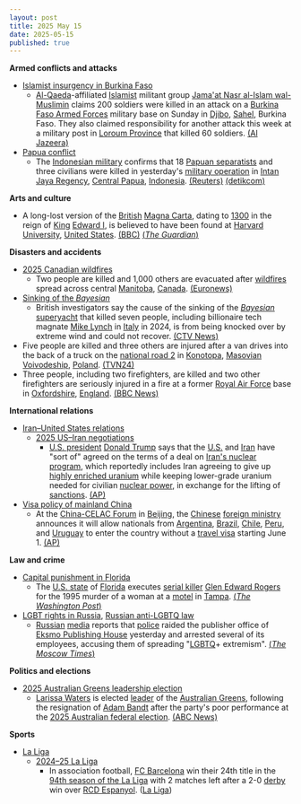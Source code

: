 ```yaml
---
layout: post
title: 2025 May 15
date: 2025-05-15
published: true
---
```



**Armed conflicts and attacks**

* [Islamist insurgency in Burkina Faso](https://en.wikipedia.org/wiki/Islamist_insurgency_in_Burkina_Faso "Islamist insurgency in Burkina Faso")
  + [Al-Qaeda](https://en.wikipedia.org/wiki/Al-Qaeda "Al-Qaeda")-affiliated [Islamist](https://en.wikipedia.org/wiki/Islamism "Islamism") militant group [Jama'at Nasr al-Islam wal-Muslimin](https://en.wikipedia.org/wiki/Jama%27at_Nasr_al-Islam_wal-Muslimin "Jama'at Nasr al-Islam wal-Muslimin") claims 200 soldiers were killed in an attack on a [Burkina Faso Armed Forces](https://en.wikipedia.org/wiki/Burkina_Faso_Armed_Forces "Burkina Faso Armed Forces") military base on Sunday in [Djibo](https://en.wikipedia.org/wiki/Djibo "Djibo"), [Sahel](https://en.wikipedia.org/wiki/Sahel "Sahel"), Burkina Faso. They also claimed responsibility for another attack this week at a military post in [Loroum Province](https://en.wikipedia.org/wiki/Loroum_Province "Loroum Province") that killed 60 soldiers. [(Al Jazeera)](https://www.aljazeera.com/news/2025/5/15/al-qaeda-affiliate-claims-200-soldiers-killed-in-attack-in-burkina-faso)
* [Papua conflict](https://en.wikipedia.org/wiki/Papua_conflict "Papua conflict")
  + The [Indonesian military](https://en.wikipedia.org/wiki/Indonesian_military "Indonesian military") confirms that 18 [Papuan separatists](https://en.wikipedia.org/wiki/Free_Papuan_Movement "Free Papuan Movement") and three civilians were killed in yesterday's [military operation](https://en.wikipedia.org/wiki/Military_operation "Military operation") in [Intan Jaya Regency](https://en.wikipedia.org/wiki/Intan_Jaya_Regency "Intan Jaya Regency"), [Central Papua](https://en.wikipedia.org/wiki/Central_Papua "Central Papua"), [Indonesia](https://en.wikipedia.org/wiki/Indonesia "Indonesia"). [(Reuters)](https://www.reuters.com/world/asia-pacific/indonesia-military-says-18-separatists-killed-operation-papua-region-2025-05-15/) [(detikcom)](https://news.detik.com/berita/d-7915110/tni-tembak-mati-18-anggota-opm-di-intan-jaya-papua-tengah/)

**Arts and culture**

* A long-lost version of the [British](https://en.wikipedia.org/wiki/United_Kingdom "United Kingdom") [Magna Carta](https://en.wikipedia.org/wiki/Magna_Carta "Magna Carta"), dating to [1300](https://en.wikipedia.org/wiki/1300 "1300") in the reign of [King](https://en.wikipedia.org/wiki/King_of_England "King of England") [Edward I](https://en.wikipedia.org/wiki/Edward_I_of_England "Edward I of England"), is believed to have been found at [Harvard University](https://en.wikipedia.org/wiki/Harvard_University "Harvard University"), [United States](https://en.wikipedia.org/wiki/United_States "United States"). [(BBC)](https://www.bbc.com/news/articles/cm23zjknre7o) [(*The Guardian*)](https://www.theguardian.com/uk-news/2025/may/15/harvards-unofficial-copy-of-magna-carta-is-actually-an-original-experts-say)

**Disasters and accidents**

* [2025 Canadian wildfires](https://en.wikipedia.org/wiki/2025_Canadian_wildfires "2025 Canadian wildfires")
  + Two people are killed and 1,000 others are evacuated after [wildfires](https://en.wikipedia.org/wiki/Wildfire "Wildfire") spread across central [Manitoba](https://en.wikipedia.org/wiki/Manitoba "Manitoba"), [Canada](https://en.wikipedia.org/wiki/Canada "Canada"). [(Euronews)](https://www.euronews.com/2025/05/16/police-say-two-people-were-killed-in-massive-wildfire-in-central-canadian-province-of-mani)
* [Sinking of the *Bayesian*](https://en.wikipedia.org/wiki/Bayesian_%28yacht%29#Sinking "Bayesian (yacht)")
  + British investigators say the cause of the sinking of the [*Bayesian*](https://en.wikipedia.org/wiki/Bayesian_%28yacht%29 "Bayesian (yacht)") [superyacht](https://en.wikipedia.org/wiki/Superyacht "Superyacht") that killed seven people, including billionaire tech magnate [Mike Lynch](https://en.wikipedia.org/wiki/Mike_Lynch_%28businessman%29 "Mike Lynch (businessman)") in [Italy](https://en.wikipedia.org/wiki/Italy "Italy") in 2024, is from being knocked over by extreme wind and could not recover. [(CTV News)](https://www.ctvnews.ca/world/article/extreme-wind-blamed-for-sinking-of-superyacht-off-sicily-last-year-british-probe-says/)
* Five people are killed and three others are injured after a van drives into the back of a truck on the [national road 2](https://en.wikipedia.org/wiki/National_road_2_%28Poland%29 "National road 2 (Poland)") in [Konotopa](https://en.wikipedia.org/wiki/Konotopa%2C_Warsaw_West_County "Konotopa, Warsaw West County"), [Masovian Voivodeship](https://en.wikipedia.org/wiki/Masovian_Voivodeship "Masovian Voivodeship"), [Poland](https://en.wikipedia.org/wiki/Poland "Poland"). [(TVN24)](https://tvn24.pl/polska/wypadek-na-s2-pod-warszawa-miejscowosc-konotopa-nie-zyje-piec-osob-trzy-ranne-st8461084)
* Three people, including two firefighters, are killed and two other firefighters are seriously injured in a fire at a former [Royal Air Force](https://en.wikipedia.org/wiki/Royal_Air_Force "Royal Air Force") base in [Oxfordshire](https://en.wikipedia.org/wiki/Oxfordshire "Oxfordshire"), [England](https://en.wikipedia.org/wiki/England "England"). [(BBC News)](https://www.bbc.com/news/live/cx2r5mrv2n0t)

**International relations**

* [Iran–United States relations](https://en.wikipedia.org/wiki/Iran%E2%80%93United_States_relations "Iran–United States relations")
  + [2025 US–Iran negotiations](https://en.wikipedia.org/wiki/2025_US%E2%80%93Iran_negotiations "2025 US–Iran negotiations")
    - [U.S. president](https://en.wikipedia.org/wiki/U.S._president "U.S. president") [Donald Trump](https://en.wikipedia.org/wiki/Donald_Trump "Donald Trump") says that the [U.S.](https://en.wikipedia.org/wiki/United_States "United States") and [Iran](https://en.wikipedia.org/wiki/Iran "Iran") have "sort of" agreed on the terms of a deal on [Iran's nuclear program](https://en.wikipedia.org/wiki/Nuclear_program_of_Iran "Nuclear program of Iran"), which reportedly includes Iran agreeing to give up [highly enriched uranium](https://en.wikipedia.org/wiki/Highly_enriched_uranium "Highly enriched uranium") while keeping lower-grade uranium needed for civilian [nuclear power](https://en.wikipedia.org/wiki/Nuclear_power "Nuclear power"), in exchange for the lifting of [sanctions](https://en.wikipedia.org/wiki/International_sanctions_against_Iran "International sanctions against Iran"). [(AP)](https://apnews.com/article/trump-qatar-syria-aludeid-air-base-9c868799582685b3a115c6f0c243d606)
* [Visa policy of mainland China](https://en.wikipedia.org/wiki/Visa_policy_of_mainland_China "Visa policy of mainland China")
  + At the [China-CELAC Forum](https://en.wikipedia.org/wiki/China-CELAC_Forum "China-CELAC Forum") in [Beijing](https://en.wikipedia.org/wiki/Beijing "Beijing"), the [Chinese](https://en.wikipedia.org/wiki/China "China") [foreign ministry](https://en.wikipedia.org/wiki/Ministry_of_Foreign_Affairs_%28China%29 "Ministry of Foreign Affairs (China)") announces it will allow nationals from [Argentina](https://en.wikipedia.org/wiki/Argentina "Argentina"), [Brazil](https://en.wikipedia.org/wiki/Brazil "Brazil"), [Chile](https://en.wikipedia.org/wiki/Chile "Chile"), [Peru](https://en.wikipedia.org/wiki/Peru "Peru"), and [Uruguay](https://en.wikipedia.org/wiki/Uruguay "Uruguay") to enter the country without a [travel visa](https://en.wikipedia.org/wiki/Travel_visa "Travel visa") starting June 1. [(AP)](https://apnews.com/article/china-latin-america-visa-free-travel-1b3baa45cbe2b866b8d42900d29949b7)

**Law and crime**

* [Capital punishment in Florida](https://en.wikipedia.org/wiki/Capital_punishment_in_Florida "Capital punishment in Florida")
  + The [U.S. state](https://en.wikipedia.org/wiki/U.S._state "U.S. state") of [Florida](https://en.wikipedia.org/wiki/Florida "Florida") executes [serial killer](https://en.wikipedia.org/wiki/Serial_killer "Serial killer") [Glen Edward Rogers](https://en.wikipedia.org/wiki/Glen_Edward_Rogers "Glen Edward Rogers") for the 1995 murder of a woman at a [motel](https://en.wikipedia.org/wiki/Motel "Motel") in [Tampa](https://en.wikipedia.org/wiki/Tampa%2C_Florida "Tampa, Florida"). [(*The Washington Post*)](https://www.washingtonpost.com/national/2025/05/15/florida-execution-glen-rogers-oj-simpson-case/2aeeda2c-317b-11f0-8498-1f8214bba2d2_story.html)
* [LGBT rights in Russia](https://en.wikipedia.org/wiki/LGBT_rights_in_Russia "LGBT rights in Russia"), [Russian anti-LGBTQ law](https://en.wikipedia.org/wiki/Russian_anti-LGBTQ_law "Russian anti-LGBTQ law")
  + [Russian](https://en.wikipedia.org/wiki/Russia "Russia") [media](https://en.wikipedia.org/wiki/Mass_media_in_Russia "Mass media in Russia") reports that [police](https://en.wikipedia.org/wiki/Police_of_Russia "Police of Russia") raided the publisher office of [Eksmo Publishing House](https://en.wikipedia.org/wiki/Eksmo "Eksmo") yesterday and arrested several of its employees, accusing them of spreading "[LGBTQ](https://en.wikipedia.org/wiki/LGBTQ "LGBTQ")+ extremism". [(*The Moscow Times*)](https://www.themoscowtimes.com/2025/05/15/police-arrest-publishing-house-staff-over-alleged-lgbtq-books-a89090)

**Politics and elections**

* [2025 Australian Greens leadership election](https://en.wikipedia.org/wiki/2025_Australian_Greens_leadership_election "2025 Australian Greens leadership election")
  + [Larissa Waters](https://en.wikipedia.org/wiki/Larissa_Waters "Larissa Waters") is elected [leader](https://en.wikipedia.org/wiki/Leaders_of_the_Australian_Greens "Leaders of the Australian Greens") of the [Australian Greens](https://en.wikipedia.org/wiki/Australian_Greens "Australian Greens"), following the resignation of [Adam Bandt](https://en.wikipedia.org/wiki/Adam_Bandt "Adam Bandt") after the party's poor performance at the [2025 Australian federal election](https://en.wikipedia.org/wiki/2025_Australian_federal_election "2025 Australian federal election"). [(ABC News)](https://www.abc.net.au/news/2025-05-15/larissa-waters-greens-leader/105296840)

**Sports**

* [La Liga](https://en.wikipedia.org/wiki/La_Liga "La Liga")
  + [2024–25 La Liga](https://en.wikipedia.org/wiki/2024%E2%80%9325_La_Liga "2024–25 La Liga")
    - In association football, [FC Barcelona](https://en.wikipedia.org/wiki/FC_Barcelona "FC Barcelona") win their 24th title in the [94th season of the La Liga](https://en.wikipedia.org/wiki/2024%E2%80%9325_La_Liga "2024–25 La Liga") with 2 matches left after a 2-0 [derby](https://en.wikipedia.org/wiki/Barcelona_derby "Barcelona derby") win over [RCD Espanyol](https://en.wikipedia.org/wiki/RCD_Espanyol "RCD Espanyol"). ([La Liga](https://www.laliga.com/en-GB/news/fc-barcelona-crowned-champions-of-laliga-ea-sports-2024-25))
